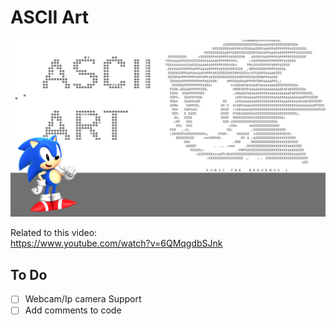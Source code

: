 ASCII Art
==========

![Banner](banner.png)


Related to this video:  
https://www.youtube.com/watch?v=6QMqgdbSJnk   

To Do
-----    

- [ ] Webcam/Ip camera Support  
- [ ] Add comments to code